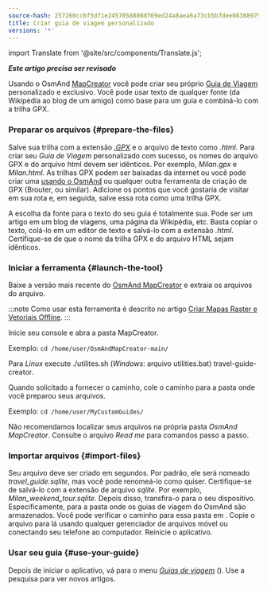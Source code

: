 ```yaml
---
source-hash: 257260cc6f5df1e2457058808df69ed24a8aea6a73cb5b7dee08308979c295ac
title: Criar guia de viagem personalizado
versions: '*'
---
```

import Translate from '@site/src/components/Translate.js';



**_Este artigo precisa ser revisado_**

Usando o OsmAnd [MapCreator](../../versions/map-creator.md) você pode criar seu próprio [Guia de Viagem](../../user/plan-route/travel-guides.md) personalizado e exclusivo. Você pode usar texto de qualquer fonte (da Wikipédia ao blog de um amigo) como base para um guia e combiná-lo com a trilha GPX.

### Preparar os arquivos {#prepare-the-files}

Salve sua trilha com a extensão *[.GPX](../osmand-file-formats/osmand-gpx.md)* e o arquivo de texto como *.html*. Para criar seu *Guia de Viagem* personalizado com sucesso, os nomes do arquivo GPX e do arquivo html devem ser idênticos. Por exemplo, *Milan.gpx* e *Milan.html*.
As trilhas GPX podem ser baixadas da internet ou você pode criar uma [usando o OsmAnd](../../user/plan-route/create-route.md) ou qualquer outra ferramenta de criação de GPX (Brouter, ou similar).
Adicione os pontos que você gostaria de visitar em sua rota e, em seguida, salve essa rota como uma trilha GPX.

A escolha da fonte para o texto do seu guia é totalmente sua. Pode ser um artigo em um blog de viagens, uma página da Wikipédia, etc. Basta copiar o texto, colá-lo em um editor de texto e salvá-lo com a extensão *.html*. Certifique-se de que o nome da trilha GPX e do arquivo HTML sejam idênticos.

### Iniciar a ferramenta {#launch-the-tool}

Baixe a versão mais recente do [OsmAnd MapCreator](http://download.osmand.net/latest-night-build/OsmAndMapCreator-main.zip) e extraia os arquivos do arquivo.

:::note
Como usar esta ferramenta é descrito no artigo [Criar Mapas Raster e Vetoriais Offline](./create-offline-maps-yourself.md#osmandmapcreator).
:::

Inicie seu console e abra a pasta MapCreator.

Exemplo: `cd /home/user/OsmAndMapCreator-main/`

Para *Linux* execute ./utilites.sh (*Windows*: arquivo utilities.bat) travel-guide-creator.

Quando solicitado a fornecer o caminho, cole o caminho para a pasta onde você preparou seus arquivos.

Exemplo: `cd /home/user/MyCustomGuides/`

Não recomendamos localizar seus arquivos na própria pasta *OsmAnd MapCreator*. Consulte o arquivo *Read me* para comandos passo a passo.

### Importar arquivos {#import-files}

Seu arquivo deve ser criado em segundos. Por padrão, ele será nomeado *travel_guide.sqlite*, mas você pode renomeá-lo como quiser. Certifique-se de salvá-lo com a extensão de arquivo *sqlite*. Por exemplo, *Milan_weekend_tour.sqlite*. Depois disso, transfira-o para o seu dispositivo. Especificamente, para a pasta onde os guias de viagem do OsmAnd são armazenados. Você pode verificar o caminho para essa pasta em *<Translate android="true" ids="shared_string_menu,shared_string_settings,osmand_settings,application_dir"/>*. Copie o arquivo para lá usando qualquer gerenciador de arquivos móvel ou conectando seu telefone ao computador. Reinicie o aplicativo.

### Usar seu guia {#use-your-guide}

Depois de iniciar o aplicativo, vá para o menu *[Guias de viagem](../../user/plan-route/travel-guides.md)* (*<Translate android="true" ids="shared_string_menu,shared_string_travel_guides"/>*). Use a pesquisa para ver novos artigos.